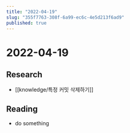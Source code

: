 ```yaml
---
title: "2022-04-19"
slug: "355f7763-308f-6a99-ec6c-4e5d213f6ad9"
published: true
---
```


# 2022-04-19

## Research

- [[knowledge/특정 커밋 삭제하기]]

## Reading

- do something